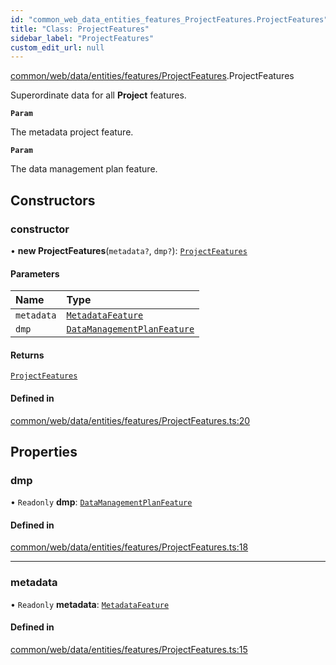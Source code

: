 ```yaml
---
id: "common_web_data_entities_features_ProjectFeatures.ProjectFeatures"
title: "Class: ProjectFeatures"
sidebar_label: "ProjectFeatures"
custom_edit_url: null
---
```


[common/web/data/entities/features/ProjectFeatures](../modules/common_web_data_entities_features_ProjectFeatures.md).ProjectFeatures

Superordinate data for all **Project** features.

**`Param`**

The metadata project feature.

**`Param`**

The data management plan feature.

## Constructors

### constructor

• **new ProjectFeatures**(`metadata?`, `dmp?`): [`ProjectFeatures`](common_web_data_entities_features_ProjectFeatures.ProjectFeatures.md)

#### Parameters

| Name | Type |
| :------ | :------ |
| `metadata` | [`MetadataFeature`](common_web_data_entities_features_MetadataFeature.MetadataFeature.md) |
| `dmp` | [`DataManagementPlanFeature`](common_web_data_entities_features_DataManagementPlanFeature.DataManagementPlanFeature.md) |

#### Returns

[`ProjectFeatures`](common_web_data_entities_features_ProjectFeatures.ProjectFeatures.md)

#### Defined in

[common/web/data/entities/features/ProjectFeatures.ts:20](https://github.com/Soroush9978/rds-ng/blob/3365237/src/common/web/data/entities/features/ProjectFeatures.ts#L20)

## Properties

### dmp

• `Readonly` **dmp**: [`DataManagementPlanFeature`](common_web_data_entities_features_DataManagementPlanFeature.DataManagementPlanFeature.md)

#### Defined in

[common/web/data/entities/features/ProjectFeatures.ts:18](https://github.com/Soroush9978/rds-ng/blob/3365237/src/common/web/data/entities/features/ProjectFeatures.ts#L18)

___

### metadata

• `Readonly` **metadata**: [`MetadataFeature`](common_web_data_entities_features_MetadataFeature.MetadataFeature.md)

#### Defined in

[common/web/data/entities/features/ProjectFeatures.ts:15](https://github.com/Soroush9978/rds-ng/blob/3365237/src/common/web/data/entities/features/ProjectFeatures.ts#L15)
